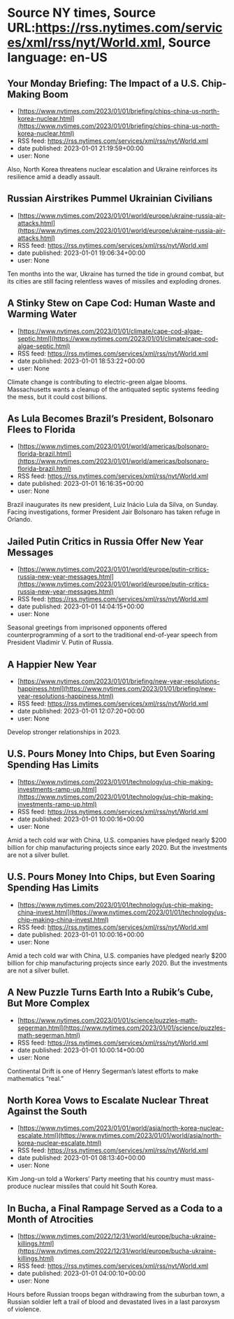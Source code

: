 # Source NY times, Source URL:https://rss.nytimes.com/services/xml/rss/nyt/World.xml, Source language: en-US

## Your Monday Briefing: The Impact of a U.S. Chip-Making Boom
 - [https://www.nytimes.com/2023/01/01/briefing/chips-china-us-north-korea-nuclear.html](https://www.nytimes.com/2023/01/01/briefing/chips-china-us-north-korea-nuclear.html)
 - RSS feed: https://rss.nytimes.com/services/xml/rss/nyt/World.xml
 - date published: 2023-01-01 21:19:59+00:00
 - user: None

Also, North Korea threatens nuclear escalation and Ukraine reinforces its resilience amid a deadly assault.

## Russian Airstrikes Pummel Ukrainian Civilians
 - [https://www.nytimes.com/2023/01/01/world/europe/ukraine-russia-air-attacks.html](https://www.nytimes.com/2023/01/01/world/europe/ukraine-russia-air-attacks.html)
 - RSS feed: https://rss.nytimes.com/services/xml/rss/nyt/World.xml
 - date published: 2023-01-01 19:06:34+00:00
 - user: None

Ten months into the war, Ukraine has turned the tide in ground combat, but its cities are still facing relentless waves of missiles and exploding drones.

## A Stinky Stew on Cape Cod: Human Waste and Warming Water
 - [https://www.nytimes.com/2023/01/01/climate/cape-cod-algae-septic.html](https://www.nytimes.com/2023/01/01/climate/cape-cod-algae-septic.html)
 - RSS feed: https://rss.nytimes.com/services/xml/rss/nyt/World.xml
 - date published: 2023-01-01 18:53:22+00:00
 - user: None

Climate change is contributing to electric-green algae blooms. Massachusetts wants a cleanup of the antiquated septic systems feeding the mess, but it could cost billions.

## As Lula Becomes Brazil’s President, Bolsonaro Flees to Florida
 - [https://www.nytimes.com/2023/01/01/world/americas/bolsonaro-florida-brazil.html](https://www.nytimes.com/2023/01/01/world/americas/bolsonaro-florida-brazil.html)
 - RSS feed: https://rss.nytimes.com/services/xml/rss/nyt/World.xml
 - date published: 2023-01-01 16:16:35+00:00
 - user: None

Brazil inaugurates its new president, Luiz Inácio Lula da Silva, on Sunday. Facing investigations, former President Jair Bolsonaro has taken refuge in Orlando.

## Jailed Putin Critics in Russia Offer New Year Messages
 - [https://www.nytimes.com/2023/01/01/world/europe/putin-critics-russia-new-year-messages.html](https://www.nytimes.com/2023/01/01/world/europe/putin-critics-russia-new-year-messages.html)
 - RSS feed: https://rss.nytimes.com/services/xml/rss/nyt/World.xml
 - date published: 2023-01-01 14:04:15+00:00
 - user: None

Seasonal greetings from imprisoned opponents offered counterprogramming of a sort to the traditional end-of-year speech from President Vladimir V. Putin of Russia.

## A Happier New Year
 - [https://www.nytimes.com/2023/01/01/briefing/new-year-resolutions-happiness.html](https://www.nytimes.com/2023/01/01/briefing/new-year-resolutions-happiness.html)
 - RSS feed: https://rss.nytimes.com/services/xml/rss/nyt/World.xml
 - date published: 2023-01-01 12:07:20+00:00
 - user: None

Develop stronger relationships in 2023.

## U.S. Pours Money Into Chips, but Even Soaring Spending Has Limits
 - [https://www.nytimes.com/2023/01/01/technology/us-chip-making-investments-ramp-up.html](https://www.nytimes.com/2023/01/01/technology/us-chip-making-investments-ramp-up.html)
 - RSS feed: https://rss.nytimes.com/services/xml/rss/nyt/World.xml
 - date published: 2023-01-01 10:00:16+00:00
 - user: None

Amid a tech cold war with China, U.S. companies have pledged nearly $200 billion for chip manufacturing projects since early 2020. But the investments are not a silver bullet.

## U.S. Pours Money Into Chips, but Even Soaring Spending Has Limits
 - [https://www.nytimes.com/2023/01/01/technology/us-chip-making-china-invest.html](https://www.nytimes.com/2023/01/01/technology/us-chip-making-china-invest.html)
 - RSS feed: https://rss.nytimes.com/services/xml/rss/nyt/World.xml
 - date published: 2023-01-01 10:00:16+00:00
 - user: None

Amid a tech cold war with China, U.S. companies have pledged nearly $200 billion for chip manufacturing projects since early 2020. But the investments are not a silver bullet.

## A New Puzzle Turns Earth Into a Rubik’s Cube, But More Complex
 - [https://www.nytimes.com/2023/01/01/science/puzzles-math-segerman.html](https://www.nytimes.com/2023/01/01/science/puzzles-math-segerman.html)
 - RSS feed: https://rss.nytimes.com/services/xml/rss/nyt/World.xml
 - date published: 2023-01-01 10:00:14+00:00
 - user: None

Continental Drift is one of Henry Segerman’s latest efforts to make mathematics “real.”

## North Korea Vows to Escalate Nuclear Threat Against the South
 - [https://www.nytimes.com/2023/01/01/world/asia/north-korea-nuclear-escalate.html](https://www.nytimes.com/2023/01/01/world/asia/north-korea-nuclear-escalate.html)
 - RSS feed: https://rss.nytimes.com/services/xml/rss/nyt/World.xml
 - date published: 2023-01-01 08:13:40+00:00
 - user: None

Kim Jong-un told a Workers’ Party meeting that his country must mass-produce nuclear missiles that could hit South Korea.

## In Bucha, a Final Rampage Served as a Coda to a Month of Atrocities
 - [https://www.nytimes.com/2022/12/31/world/europe/bucha-ukraine-killings.html](https://www.nytimes.com/2022/12/31/world/europe/bucha-ukraine-killings.html)
 - RSS feed: https://rss.nytimes.com/services/xml/rss/nyt/World.xml
 - date published: 2023-01-01 04:00:10+00:00
 - user: None

Hours before Russian troops began withdrawing from the suburban town, a Russian soldier left a trail of blood and devastated lives in a last paroxysm of violence.
